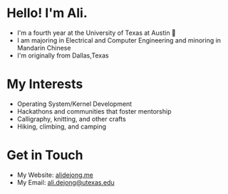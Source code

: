 # Hello! I'm Ali.
* I'm a fourth year at the University of Texas at Austin 🤘
* I am majoring in Electrical and Computer Engineering and minoring in Mandarin Chinese
* I'm originally from Dallas,Texas

# My Interests
* Operating System/Kernel Development
* Hackathons and communities that foster mentorship
* Calligraphy, knitting, and other crafts
* Hiking, climbing, and camping

# Get in Touch
* My Website: [alidejong.me](alidejong.me)
* My Email: ali.dejong@utexas.edu
